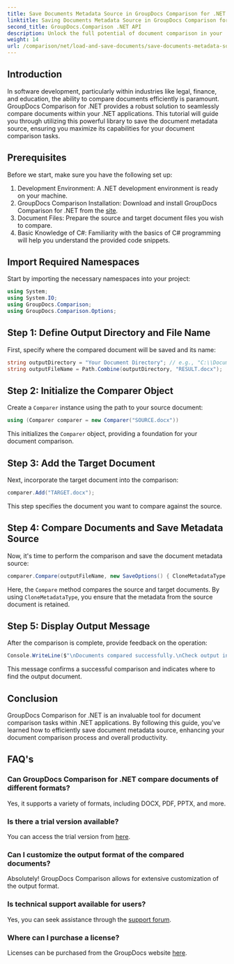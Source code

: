 ```yaml
---
title: Save Documents Metadata Source in GroupDocs Comparison for .NET
linktitle: Saving Documents Metadata Source in GroupDocs Comparison for .NET
second_title: GroupDocs.Comparison .NET API
description: Unlock the full potential of document comparison in your .NET applications by leveraging GroupDocs Comparison for .NET. This step-by-step tutorial walks you through comparing documents effortlessly, while focusing on saving document metadata source.
weight: 14
url: /comparison/net/load-and-save-documents/save-documents-metadata-source/
---
```

## Introduction

In software development, particularly within industries like legal, finance, and education, the ability to compare documents efficiently is paramount. GroupDocs Comparison for .NET provides a robust solution to seamlessly compare documents within your .NET applications. This tutorial will guide you through utilizing this powerful library to save the document metadata source, ensuring you maximize its capabilities for your document comparison tasks.

## Prerequisites

Before we start, make sure you have the following set up:

1. Development Environment: A .NET development environment is ready on your machine.
2. GroupDocs Comparison Installation: Download and install GroupDocs Comparison for .NET from the [site](https://releases.groupdocs.com/comparison/net/).
3. Document Files: Prepare the source and target document files you wish to compare.
4. Basic Knowledge of C#: Familiarity with the basics of C# programming will help you understand the provided code snippets.

## Import Required Namespaces

Start by importing the necessary namespaces into your project:

```csharp
using System;
using System.IO;
using GroupDocs.Comparison;
using GroupDocs.Comparison.Options;
```

## Step 1: Define Output Directory and File Name

First, specify where the compared document will be saved and its name:

```csharp
string outputDirectory = "Your Document Directory"; // e.g., "C:\\Documents"
string outputFileName = Path.Combine(outputDirectory, "RESULT.docx");
```

## Step 2: Initialize the Comparer Object

Create a `Comparer` instance using the path to your source document:

```csharp
using (Comparer comparer = new Comparer("SOURCE.docx"))
```
This initializes the `Comparer` object, providing a foundation for your document comparison.

## Step 3: Add the Target Document

Next, incorporate the target document into the comparison:

```csharp
comparer.Add("TARGET.docx");
```
This step specifies the document you want to compare against the source.

## Step 4: Compare Documents and Save Metadata Source

Now, it's time to perform the comparison and save the document metadata source:

```csharp
comparer.Compare(outputFileName, new SaveOptions() { CloneMetadataType = MetadataType.Source });
```
Here, the `Compare` method compares the source and target documents. By using `CloneMetadataType`, you ensure that the metadata from the source document is retained.

## Step 5: Display Output Message

After the comparison is complete, provide feedback on the operation:

```csharp
Console.WriteLine($"\nDocuments compared successfully.\nCheck output in {outputDirectory}.");
```
This message confirms a successful comparison and indicates where to find the output document.

## Conclusion

GroupDocs Comparison for .NET is an invaluable tool for document comparison tasks within .NET applications. By following this guide, you've learned how to efficiently save document metadata source, enhancing your document comparison process and overall productivity.

## FAQ's

### Can GroupDocs Comparison for .NET compare documents of different formats?

Yes, it supports a variety of formats, including DOCX, PDF, PPTX, and more.

### Is there a trial version available?

You can access the trial version from [here](https://releases.groupdocs.com/).

### Can I customize the output format of the compared documents?

Absolutely! GroupDocs Comparison allows for extensive customization of the output format.

### Is technical support available for users?

Yes, you can seek assistance through the [support forum](https://forum.groupdocs.com/c/comparison/12).

### Where can I purchase a license?

Licenses can be purchased from the GroupDocs website [here](https://purchase.groupdocs.com/buy).

